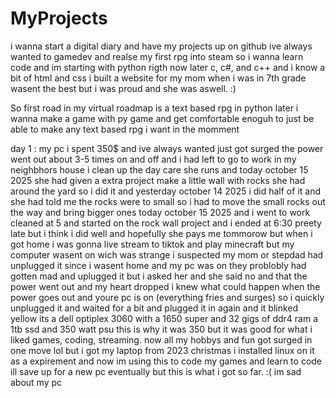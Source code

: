 # MyProjects
i wanna start a digital diary and have my projects up on github ive always wanted to gamedev and realse my first rpg into steam so i wanna learn code and im starting with python rigth now later c, c#, and c++ and i know a bit of html and css i built a website for my mom when i was in 7th grade wasent the best but i was proud and she was aswell. :)


So first road in my virtual roadmap is a text based rpg in python later i wanna make a game with py game and get comfortable enoguh to just be able to make any text based rpg i want in the momment 

day 1 : my pc i spent 350$ and ive always wanted just got surged the power went out about 3-5 times on and off and i had left to go to work in my neighbhors house i clean up the day care she runs and today october 15 2025 she had given a extra project make a little wall with rocks she had around the yard so i did it and yesterday october 14 2025 i did half of it and she had told me the rocks were to small so i had to move the small rocks out the way and bring bigger ones today october 15 2025 and i went to work cleaned at 5 and started on the rock wall project and i ended at 6:30 preety late but i think i did well and hopefully she pays me tommorow but when i got home i was gonna live stream to tiktok and play minecraft but my computer wasent on wich was strange i suspected my mom or stepdad had unplugged it since i wasent home and my pc was on they problobly had gotten mad and uplugged it but i asked her and she said no and that the power went out and my heart dropped i knew what could happen when the power goes out and youre pc is on (everything fries and surges) so i quickly unplugged it and waited for a bit and plugged it in again and it blinked yellow its a dell optiplex 3060 with a 1650 super and 32 gigs of ddr4 ram a 1tb ssd and 350 watt psu this is why it was 350 but it was good for what i liked games, coding, streaming. now all my hobbys and fun got surged in one move lol but i got my laptop from 2023 christmas i installed linux on it as a expirement and now im using this to code my games and learn to code ill save up for a new pc eventually but this is what i got so far. :( im sad about my pc 
